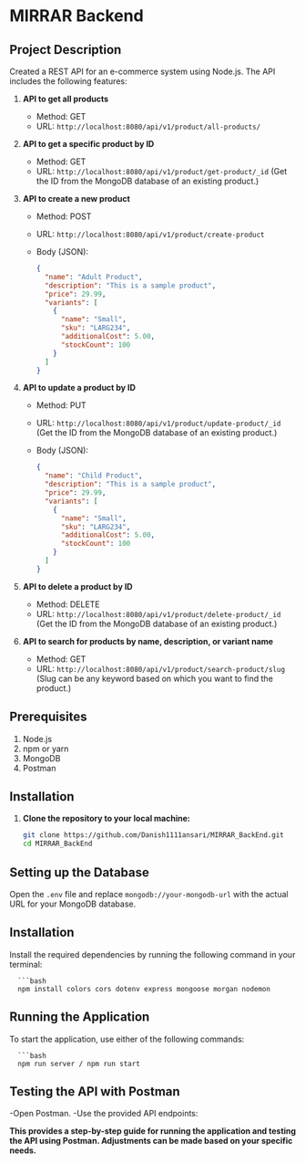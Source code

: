 # MIRRAR Backend

## Project Description

Created a REST API for an e-commerce system using Node.js. The API includes the following features:

1. **API to get all products**
   - Method: GET
   - URL: `http://localhost:8080/api/v1/product/all-products/`

2. **API to get a specific product by ID**
   - Method: GET
   - URL: `http://localhost:8080/api/v1/product/get-product/_id`
     (Get the ID from the MongoDB database of an existing product.)

3. **API to create a new product**
   - Method: POST
   - URL: `http://localhost:8080/api/v1/product/create-product`
   - Body (JSON):

     ```json
     {
       "name": "Adult Product",
       "description": "This is a sample product",
       "price": 29.99,
       "variants": [
         {
           "name": "Small",
           "sku": "LARG234",
           "additionalCost": 5.00,
           "stockCount": 100
         }
       ]
     }
     ```

4. **API to update a product by ID**
   - Method: PUT
   - URL: `http://localhost:8080/api/v1/product/update-product/_id`
     (Get the ID from the MongoDB database of an existing product.)
   - Body (JSON):

     ```json
     {
       "name": "Child Product",
       "description": "This is a sample product",
       "price": 29.99,
       "variants": [
         {
           "name": "Small",
           "sku": "LARG234",
           "additionalCost": 5.00,
           "stockCount": 100
         }
       ]
     }
     ```

5. **API to delete a product by ID**
   - Method: DELETE
   - URL: `http://localhost:8080/api/v1/product/delete-product/_id`
     (Get the ID from the MongoDB database of an existing product.)

6. **API to search for products by name, description, or variant name**
   - Method: GET
   - URL: `http://localhost:8080/api/v1/product/search-product/slug`
     (Slug can be any keyword based on which you want to find the product.)

## Prerequisites

1. Node.js
2. npm or yarn
3. MongoDB
4. Postman

## Installation

1. **Clone the repository to your local machine:**
   ```bash
   git clone https://github.com/Danish1111ansari/MIRRAR_BackEnd.git
   cd MIRRAR_BackEnd

## Setting up the Database

Open the `.env` file and replace `mongodb://your-mongodb-url` with the actual URL for your MongoDB database.

## Installation

Install the required dependencies by running the following command in your terminal:

      ```bash
      npm install colors cors dotenv express mongoose morgan nodemon


## Running the Application

To start the application, use either of the following commands:

      ```bash
      npm run server / npm run start


## Testing the API with Postman
-Open Postman.
-Use the provided API endpoints:

**This provides a step-by-step guide for running the application and testing the API using Postman. Adjustments can be made based on your specific needs.**



